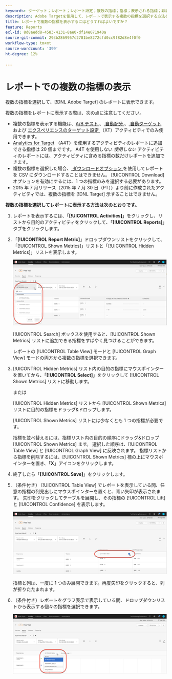 ```yaml
---
keywords: ターゲット；レポート；レポート設定；複数の指標；指標；表示される指標；非表示の指標
description: Adobe Targetを使用して、レポートで表示する複数の指標を選択する方法を説明します。
title: レポートで複数の指標を表示するにはどうすればよいですか？
feature: Reports
exl-id: 8d8aedd8-4583-4131-8ae0-df14e071940a
source-git-commit: 293b2869957c2781be8272cfd0cc9f82d8e4f0f0
workflow-type: tm+mt
source-wordcount: '399'
ht-degree: 12%

---
```


# レポートでの複数の指標の表示

複数の指標を選択して、[!DNL Adobe Target] のレポートに表示できます。

複数の指標をレポートに表示する際は、次の点に注意してください。

* 複数の指標を表示する機能は、[A/B テスト ](/help/main/c-activities/t-test-ab/test-ab.md)、[ 自動配分 ](/help/main/c-activities/automated-traffic-allocation/automated-traffic-allocation.md)、[ 自動ターゲット ](/help/main/c-activities/auto-target/auto-target-to-optimize.md) および [ エクスペリエンスのターゲット設定 ](/help/main/c-activities/t-experience-target/experience-target.md) （XT）アクティビティでのみ使用できます。
* [Analytics for Target](/help/main/c-integrating-target-with-mac/a4t/a4t.md) （A4T）を使用するアクティビティのレポートに追加できる指標は 20 個までです。 A4T を使用しない *使用しない* アクティビティのレポートには、アクティビティに含める指標の数だけレポートを追加できます。
* 複数の指標を選択した場合、[ ダウンロードオプション ](/help/main/c-reports/c-report-settings/downloading-data-in-csv-file.md) を使用してレポートを CSV にダウンロードすることはできません。 [!UICONTROL Download] オプションを有効にするには、1 つの指標のみを選択する必要があります。
* 2015 年 7 月リリース（2015 年 7 月 30 日（PT））より前に作成されたアクティビティでは、複数の指標を [!DNL Target] 示することはできません。

**複数の指標を選択してレポートに表示する方法は次のとおりです。**

1. レポートを表示するには、「**[!UICONTROL Activities]**」をクリックし、リストから目的のアクティビティをクリックして、「**[!UICONTROL Reports]**」タブをクリックします。
1. 「**[!UICONTROL Report Metric]**」ドロップダウンリストをクリックして、「[!UICONTROL Shown Metrics]」リストと「[!UICONTROL Hidden Metrics]」リストを表示します。

   ![multiple_metrics image](assets/multiple_metrics.png)

   [!UICONTROL Search] ボックスを使用すると、[!UICONTROL Shown Metrics] リストに追加できる指標をすばやく見つけることができます。

   レポートの [!UICONTROL Table View] モードと [!UICONTROL Graph View] モードの両方から複数の指標を選択できます。

1. [!UICONTROL Hidden Metrics] リスト内の目的の指標にマウスポインターを置いてから、「**[!UICONTROL Select]**」をクリックして [!UICONTROL Shown Metrics] リストに移動します。

   または

   [!UICONTROL Hidden Metrics] リストから [!UICONTROL Shown Metrics] リストに目的の指標をドラッグ&amp;ドロップします。

   [!UICONTROL Shown Metrics] リストには少なくとも 1 つの指標が必要です。

   指標を並べ替えるには、指標リスト内の目的の順序にドラッグ&amp;ドロップ [!UICONTROL Shown Metrics] ます。 選択した順序は、[!UICONTROL Table View] と [!UICONTROL Graph View] に反映されます。 指標リストから指標を削除するには、[!UICONTROL Shown Metrics] 標の上にマウスポインターを置き、「**X**」アイコンをクリックします。

1. 終了したら「**[!UICONTROL Save]**」をクリックします。
1. （条件付き） [!UICONTROL Table View] でレポートを表示している間、任意の指標の列見出しにマウスポインターを置くと、青い矢印が表示されます。 矢印をクリックしてテーブルを展開し、その指標の [!UICONTROL Lift] と [!UICONTROL Confidence] を表示します。

   ![multiple_metrics_table 画像 ](assets/multiple_metrics_table.png)

   指標と列は、一度に 1 つのみ展開できます。再度矢印をクリックすると、列が折りたたまれます。

1. （条件付き）レポートをグラフ表示で表示している間、ドロップダウンリストから表示する個々の指標を選択できます。

   ![multiple_metrics_graph image](assets/multiple_metrics_graph.png)
